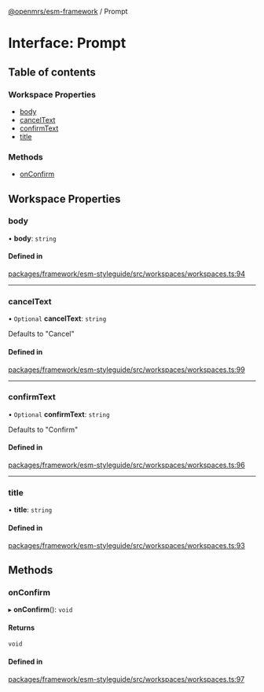 [@openmrs/esm-framework](../API.md) / Prompt

# Interface: Prompt

## Table of contents

### Workspace Properties

- [body](Prompt.md#body)
- [cancelText](Prompt.md#canceltext)
- [confirmText](Prompt.md#confirmtext)
- [title](Prompt.md#title)

### Methods

- [onConfirm](Prompt.md#onconfirm)

## Workspace Properties

### body

• **body**: `string`

#### Defined in

[packages/framework/esm-styleguide/src/workspaces/workspaces.ts:94](https://github.com/Vishal772-pixel/openmrs-esm-core/blob/main/packages/framework/esm-styleguide/src/workspaces/workspaces.ts#L94)

___

### cancelText

• `Optional` **cancelText**: `string`

Defaults to "Cancel"

#### Defined in

[packages/framework/esm-styleguide/src/workspaces/workspaces.ts:99](https://github.com/Vishal772-pixel/openmrs-esm-core/blob/main/packages/framework/esm-styleguide/src/workspaces/workspaces.ts#L99)

___

### confirmText

• `Optional` **confirmText**: `string`

Defaults to "Confirm"

#### Defined in

[packages/framework/esm-styleguide/src/workspaces/workspaces.ts:96](https://github.com/Vishal772-pixel/openmrs-esm-core/blob/main/packages/framework/esm-styleguide/src/workspaces/workspaces.ts#L96)

___

### title

• **title**: `string`

#### Defined in

[packages/framework/esm-styleguide/src/workspaces/workspaces.ts:93](https://github.com/Vishal772-pixel/openmrs-esm-core/blob/main/packages/framework/esm-styleguide/src/workspaces/workspaces.ts#L93)

## Methods

### onConfirm

▸ **onConfirm**(): `void`

#### Returns

`void`

#### Defined in

[packages/framework/esm-styleguide/src/workspaces/workspaces.ts:97](https://github.com/Vishal772-pixel/openmrs-esm-core/blob/main/packages/framework/esm-styleguide/src/workspaces/workspaces.ts#L97)
